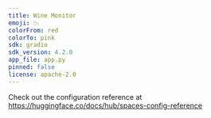 ```yaml
---
title: Wine Monitor
emoji: 📉
colorFrom: red
colorTo: pink
sdk: gradio
sdk_version: 4.2.0
app_file: app.py
pinned: false
license: apache-2.0
---
```


Check out the configuration reference at https://huggingface.co/docs/hub/spaces-config-reference
